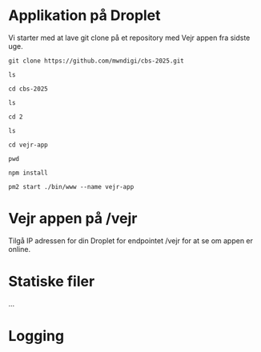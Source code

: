 # Applikation på Droplet

Vi starter med at lave git clone på et repository med Vejr appen fra sidste uge.

```
git clone https://github.com/mwndigi/cbs-2025.git

ls

cd cbs-2025

ls

cd 2

ls

cd vejr-app

pwd

npm install

pm2 start ./bin/www --name vejr-app
```

# Vejr appen på /vejr

Tilgå IP adressen for din Droplet for endpointet /vejr for at se om appen er online.

# Statiske filer

...

# Logging




